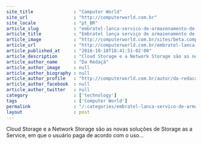 ```yaml
---
site_title               : "Computer World"
site_url                 : "http://computerworld.com.br"
site_locale              : "pt_BR"
article_slug             : "embratel-lanca-servico-de-armazenamento-de-dados-na-nuvem"
article_title            : "Embratel lança serviço de armazenamento de dados na nuvem"
article_image            : "http://computerworld.com.br/sites/beta.computerworld.com.br/files/news_articles/nuvem.jpg"
article_url              : "http://computerworld.com.br/embratel-lanca-servico-de-armazenamento-de-dados-na-nuvem"
article_published_at     : "2016-10-18T18:41:51-02:00"
article_description      : "Cloud Storage e a Network Storage são as novas soluções de Storage as a Service, em que o usuário paga de acordo com o uso..."
article_author_name      : "Da Redaçã"
article_author_image     : null
article_author_biography : null
article_author_profile   : "http://computerworld.com.br/autor/da-redacao"
article_author_facebook  : null
article_author_twitter   : null
category                 : ['technology']
tags                     : ['Computer World']
permalink                : "/:categories/embratel-lanca-servico-de-armazenamento-de-dados-na-nuvem/"
layout                   : post
---
```


Cloud Storage e a Network Storage são as novas soluções de Storage as a Service, em que o usuário paga de acordo com o uso...
